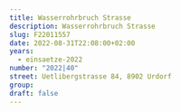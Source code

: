 ```yaml
---
title: Wasserrohrbruch Strasse
description: Wasserrohrbruch Strasse
slug: F22011557
date: 2022-08-31T22:08:00+02:00
years:
  - einsaetze-2022
number: "2022|40"
street: Uetlibergstrasse 84, 8902 Urdorf
group:
draft: false
---
```

